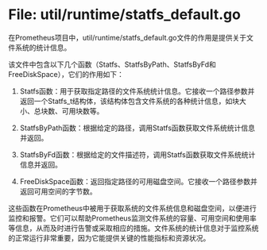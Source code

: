 # File: util/runtime/statfs_default.go

在Prometheus项目中，util/runtime/statfs_default.go文件的作用是提供关于文件系统的统计信息。

该文件中包含以下几个函数（Statfs、StatfsByPath、StatfsByFd和FreeDiskSpace），它们的作用如下：

1. Statfs函数：用于获取指定路径的文件系统统计信息。它接收一个路径参数并返回一个Statfs_t结构体，该结构体包含文件系统的各种统计信息，如块大小、总块数、可用块数等。

2. StatfsByPath函数：根据给定的路径，调用Statfs函数获取文件系统统计信息并返回。

3. StatfsByFd函数：根据给定的文件描述符，调用Statfs函数获取文件系统统计信息并返回。

4. FreeDiskSpace函数：返回指定路径的可用磁盘空间。它接收一个路径参数并返回可用空间的字节数。

这些函数在Prometheus中被用于获取系统的文件系统信息和磁盘空间，以便进行监控和报警。它们可以帮助Prometheus监测文件系统的容量、可用空间和使用率等信息，从而及时进行告警或采取相应的措施。文件系统的统计信息对于监控系统的正常运行非常重要，因为它能提供关键的性能指标和资源状况。


